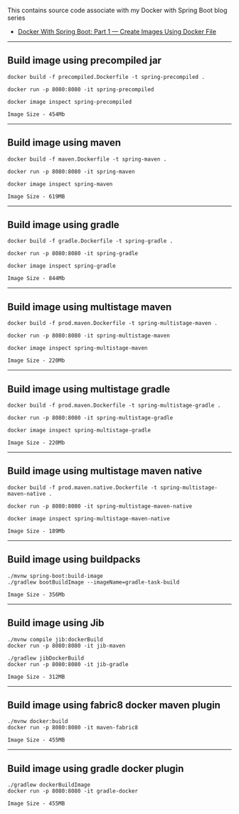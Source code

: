 This contains source code associate with my Docker with Spring Boot blog series
- [Docker With Spring Boot: Part 1 — Create Images Using Docker File](https://medium.com/javarevisited/docker-with-spring-boot-part-1-create-images-using-docker-file-2a65b2a357ee)

______
## Build image using precompiled jar
```
docker build -f precompiled.Dockerfile -t spring-precompiled .

docker run -p 8080:8080 -it spring-precompiled

docker image inspect spring-precompiled
```
```
Image Size - 454Mb
```

______
## Build image using maven
```
docker build -f maven.Dockerfile -t spring-maven .

docker run -p 8080:8080 -it spring-maven

docker image inspect spring-maven
```
```
Image Size - 619MB
```

______
## Build image using gradle
```
docker build -f gradle.Dockerfile -t spring-gradle .

docker run -p 8080:8080 -it spring-gradle

docker image inspect spring-gradle
```
```
Image Size - 844Mb
```

______
## Build image using multistage maven
```
docker build -f prod.maven.Dockerfile -t spring-multistage-maven .

docker run -p 8080:8080 -it spring-multistage-maven

docker image inspect spring-multistage-maven
```
```
Image Size - 220Mb
```

______
## Build image using multistage gradle
```
docker build -f prod.maven.Dockerfile -t spring-multistage-gradle .

docker run -p 8080:8080 -it spring-multistage-gradle

docker image inspect spring-multistage-gradle
```
```
Image Size - 220Mb
```

______
## Build image using multistage maven native
```
docker build -f prod.maven.native.Dockerfile -t spring-multistage-maven-native .

docker run -p 8080:8080 -it spring-multistage-maven-native

docker image inspect spring-multistage-maven-native
```
```
Image Size - 189Mb
```

-----
## Build image using buildpacks
```
./mvnw spring-boot:build-image
./gradlew bootBuildImage --imageName=gradle-task-build
```
```
Image Size - 356Mb
```

---
## Build image using Jib
```
./mvnw compile jib:dockerBuild
docker run -p 8080:8080 -it jib-maven

./gradlew jibDockerBuild
docker run -p 8080:8080 -it jib-gradle
```
```
Image Size - 312MB
```

---
## Build image using fabric8 docker maven plugin
```
./mvnw docker:build
docker run -p 8080:8080 -it maven-fabric8
```
```
Image Size - 455MB
```

---
## Build image using gradle docker plugin
```
./gradlew dockerBuildImage
docker run -p 8080:8080 -it gradle-docker
```
```
Image Size - 455MB
```

